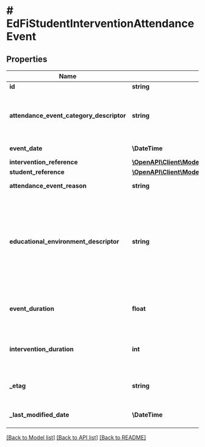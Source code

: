 # # EdFiStudentInterventionAttendanceEvent

## Properties

Name | Type | Description | Notes
------------ | ------------- | ------------- | -------------
**id** | **string** |  | [optional]
**attendance_event_category_descriptor** | **string** | A code describing the attendance event, for example:         Present         Unexcused absence         Excused absence         Tardy. |
**event_date** | **\DateTime** | Date for this attendance event. |
**intervention_reference** | [**\OpenAPI\Client\Model\EdFiInterventionReference**](EdFiInterventionReference.md) |  |
**student_reference** | [**\OpenAPI\Client\Model\EdFiStudentReference**](EdFiStudentReference.md) |  |
**attendance_event_reason** | **string** | The reported reason for a student&#39;s absence. | [optional]
**educational_environment_descriptor** | **string** | The setting in which a child receives education and related services. This attribute is only used if it differs from the EducationalEnvironment of the Section. This is only used in the AttendanceEvent if different from the associated Section. | [optional]
**event_duration** | **float** | The amount of time for the event as recognized by the school: 1 day &#x3D; 1, 1/2 day &#x3D; 0.5, 1/3 day &#x3D; 0.33. | [optional]
**intervention_duration** | **int** | The duration in minutes in which the student participated in the intervention during this instance. | [optional]
**_etag** | **string** | A unique system-generated value that identifies the version of the resource. | [optional]
**_last_modified_date** | **\DateTime** | The date and time the resource was last modified. | [optional]

[[Back to Model list]](../../README.md#models) [[Back to API list]](../../README.md#endpoints) [[Back to README]](../../README.md)
